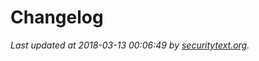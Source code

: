 # Changelog

_Last updated at 2018-03-13 00:06:49 by [securitytext.org](https://securitytext.org)._
